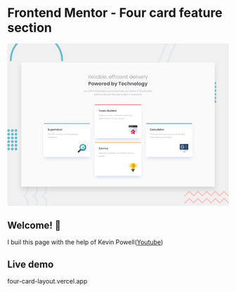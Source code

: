 # Frontend Mentor - Four card feature section

![Design preview for the Four card feature section coding challenge](./design/desktop-preview.jpg)

## Welcome! 👋

I buil this page with the help of Kevin Powell([Youtube](https://www.youtube.com/@KevinPowell))

## Live demo

four-card-layout.vercel.app